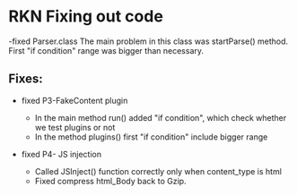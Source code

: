 # RKN Fixing out code

-fixed Parser.class
The main problem in this class was startParse() method. First "if condition" range was bigger than necessary. 

## Fixes: 

* fixed P3-FakeContent plugin
	* In the main method run() added "if condition", which check whether we test plugins or not
	* In the method plugins() first "if condition" include bigger range 


* fixed P4- JS injection
    * Called JSInject() function correctly only when content_type is html
    * Fixed compress html_Body back to Gzip.	



